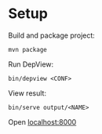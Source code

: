 # Setup

Build and package project:

```Shell
mvn package
```

Run DepView:

```Shell
bin/depview <CONF>
```

View result:

```Shell
bin/serve output/<NAME>
```

Open [localhost:8000](localhost:8000)
